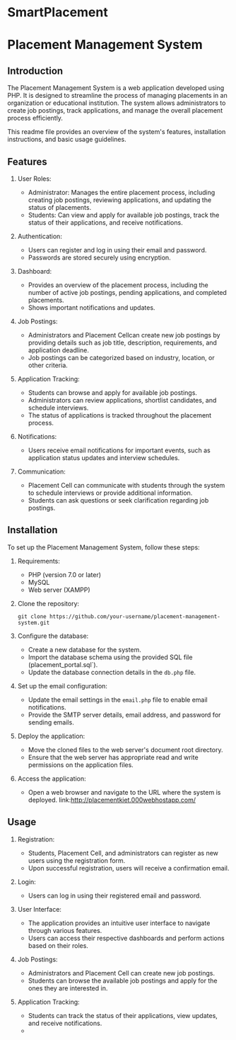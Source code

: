 # SmartPlacement
# Placement Management System

## Introduction
The Placement Management System is a web application developed using PHP. It is designed to streamline the process of managing placements in an organization or educational institution. The system allows administrators to create job postings, track applications, and manage the overall placement process efficiently.

This readme file provides an overview of the system's features, installation instructions, and basic usage guidelines.

## Features
1. User Roles:
   - Administrator: Manages the entire placement process, including creating job postings, reviewing applications, and updating the status of placements.
   - Students: Can view and apply for available job postings, track the status of their applications, and receive notifications.
  
2. Authentication:
   - Users can register and log in using their email and password.
   - Passwords are stored securely using encryption.

3. Dashboard:
   - Provides an overview of the placement process, including the number of active job postings, pending applications, and completed placements.
   - Shows important notifications and updates.

4. Job Postings:
   - Administrators and Placement Cellcan create new job postings by providing details such as job title, description, requirements, and application deadline.
   - Job postings can be categorized based on industry, location, or other criteria.

5. Application Tracking:
   - Students can browse and apply for available job postings.
   - Administrators  can review applications, shortlist candidates, and schedule interviews.
   - The status of applications is tracked throughout the placement process.

6. Notifications:
   - Users receive email notifications for important events, such as application status updates and interview schedules.

7. Communication:
   - Placement Cell can communicate with students through the system to schedule interviews or provide additional information.
   - Students can ask questions or seek clarification regarding job postings.

## Installation
To set up the Placement Management System, follow these steps:

1. Requirements:
   - PHP (version 7.0 or later)
   - MySQL 
   - Web server (XAMPP)

2. Clone the repository:
   ```
   git clone https://github.com/your-username/placement-management-system.git
   ```

3. Configure the database:
   - Create a new database for the system.
   - Import the database schema using the provided SQL file (placement_portal.sql`).
   - Update the database connection details in the `db.php` file.

4. Set up the email configuration:
   - Update the email settings in the `email.php` file to enable email notifications.
   - Provide the SMTP server details, email address, and password for sending emails.

5. Deploy the application:
   - Move the cloned files to the web server's document root directory.
   - Ensure that the web server has appropriate read and write permissions on the application files.

6. Access the application:
   - Open a web browser and navigate to the URL where the system is deployed.
    link:http://placementkiet.000webhostapp.com/

## Usage
1. Registration:
   - Students, Placement Cell, and administrators can register as new users using the registration form.
   - Upon successful registration, users will receive a confirmation email.

2. Login:
   - Users can log in using their registered email and password.

3. User Interface:
   - The application provides an intuitive user interface to navigate through various features.
   - Users can access their respective dashboards and perform actions based on their roles.

4. Job Postings:
   - Administrators and Placement Cell  can create new job postings.
   - Students can browse the available job postings and apply for the ones they are interested in.

5. Application Tracking:
   - Students can track the status of their applications, view updates, and receive notifications.
   -
